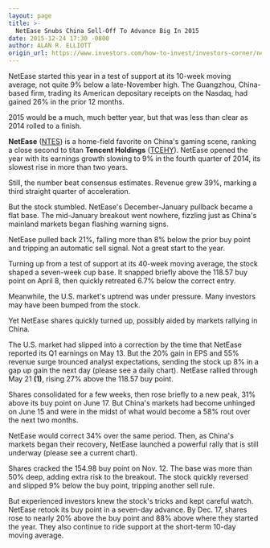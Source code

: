```yaml
---
layout: page
title: >-
  NetEase Snubs China Sell-Off To Advance Big In 2015
date: 2015-12-24 17:30 -0800
author: ALAN R. ELLIOTT
origin_url: https://www.investors.com/how-to-invest/investors-corner/netease-gets-unexpected-gain-in-2015
---
```





NetEase started this year in a test of support at its 10-week moving average, not quite 9% below a late-November high. The Guangzhou, China-based firm, trading its American depositary receipts on the Nasdaq, had gained 26% in the prior 12 months.


2015 would be a much, much better year, but that was less than clear as 2014 rolled to a finish.


**NetEase** ([NTES](https://research.investors.com/quote.aspx?symbol=NTES)) is a home-field favorite on China's gaming scene, ranking a close second to titan **Tencent Holdings** ([TCEHY](https://research.investors.com/quote.aspx?symbol=TCEHY)). NetEase opened the year with its earnings growth slowing to 9% in the fourth quarter of 2014, its slowest rise in more than two years.


Still, the number beat consensus estimates. Revenue grew 39%, marking a third straight quarter of acceleration.


But the stock stumbled. NetEase's December-January pullback became a flat base. The mid-January breakout went nowhere, fizzling just as China's mainland markets began flashing warning signs.


NetEase pulled back 21%, falling more than 8% below the prior buy point and tripping an automatic sell signal. Not a great start to the year.


Turning up from a test of support at its 40-week moving average, the stock shaped a seven-week cup base. It snapped briefly above the 118.57 buy point on April 8, then quickly retreated 6.7% below the correct entry.


Meanwhile, the U.S. market's uptrend was under pressure. Many investors may have been bumped from the stock.


Yet NetEase shares quickly turned up, possibly aided by markets rallying in China.


The U.S. market had slipped into a correction by the time that NetEase reported its Q1 earnings on May 13. But the 20% gain in EPS and 55% revenue surge trounced analyst expectations, sending the stock up 8% in a gap up gain the next day (please see a daily chart). NetEase rallied through May 21 **(1)**, rising 27% above the 118.57 buy point.


Shares consolidated for a few weeks, then rose briefly to a new peak, 31% above its buy point on June 17. But China's markets had become unhinged on June 15 and were in the midst of what would become a 58% rout over the next two months.


NetEase would correct 34% over the same period. Then, as China's markets began their recovery, NetEase launched a powerful rally that is still underway (please see a current chart).


Shares cracked the 154.98 buy point on Nov. 12. The base was more than 50% deep, adding extra risk to the breakout. The stock quickly reversed and slipped 9% below the buy point, tripping another sell rule.


But experienced investors knew the stock's tricks and kept careful watch. NetEase retook its buy point in a seven-day advance. By Dec. 17, shares rose to nearly 20% above the buy point and 88% above where they started the year. They also continue to ride support at the short-term 10-day moving average.




